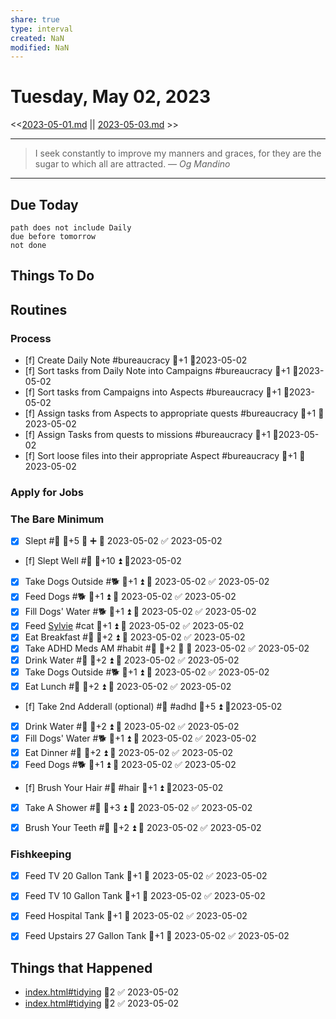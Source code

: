 ```yaml
---
share: true
type: interval
created: NaN 
modified: NaN
---
```

# Tuesday, May 02, 2023
<<[2023-05-01.md](./2023-05-01.md) || [2023-05-03.md](./2023-05-03.md) >>

---

> I seek constantly to improve my manners and graces, for they are the sugar to which all are attracted.
> — <cite>Og Mandino</cite>

---
## Due Today
```tasks
path does not include Daily
due before tomorrow
not done
```

## Things To Do



## Routines
### Process
- [f] Create Daily Note #bureaucracy 🥄+1  📆2023-05-02
- [f] Sort tasks from Daily Note into Campaigns #bureaucracy 🥄+1  📆2023-05-02
- [f] Sort tasks from Campaigns into Aspects #bureaucracy 🥄+1  📆2023-05-02
- [f] Assign tasks from Aspects to appropriate quests #bureaucracy 🥄+1  📆2023-05-02
- [f] Assign Tasks from quests to missions #bureaucracy 🥄+1  📆2023-05-02
- [f] Sort loose files into their appropriate Aspect #bureaucracy 🥄+1  📆2023-05-02


### Apply for Jobs


### The Bare Minimum
- [x] Slept #🛌 🥄+5 🔺 ➕ 📅 2023-05-02 ✅ 2023-05-02
- [f] Slept Well #🛌 🥄+10 ⏫ 📆2023-05-02
- [x] Take Dogs Outside #🐕 🥄+1 ⏫ 📅 2023-05-02 ✅ 2023-05-02
- [x] Feed Dogs #🐕 🥄+1 ⏫ 📅 2023-05-02 ✅ 2023-05-02
- [x] Fill Dogs' Water #🐕 🥄+1 ⏫ 📅 2023-05-02 ✅ 2023-05-02
- [x] Feed [Sylvie](../../03%20-%20Belonging%20%F0%9F%91%AA/00%20-%20The%20Pack%20%F0%9F%90%95/Sylvie.md) #cat 🥄+1 ⏫ 📅 2023-05-02 ✅ 2023-05-02
- [x] Eat Breakfast #🍎 🥄+2 ⏫ 📅 2023-05-02 ✅ 2023-05-02
- [x] Take ADHD Meds AM #habit #💊 🥄+2 🔺 📅 2023-05-02 ✅ 2023-05-02
- [x] Drink Water #🌊 🥄+2 ⏫ 📅 2023-05-02 ✅ 2023-05-02
- [x] Take Dogs Outside #🐕 🥄+1 ⏫ 📅 2023-05-02 ✅ 2023-05-02
- [x] Eat Lunch #🍎 🥄+2 ⏫ 📅 2023-05-02 ✅ 2023-05-02
- [f] Take 2nd Adderall (optional) #💊 #adhd 🥄+5 ⏫ 📆2023-05-02
- [x] Drink Water #🌊  🥄+2 ⏫ 📅 2023-05-02 ✅ 2023-05-02
- [x] Fill Dogs' Water #🐕 🥄+1 ⏫ 📅 2023-05-02 ✅ 2023-05-02
- [x] Eat Dinner #🍎 🥄+2 ⏫ 📅 2023-05-02 ✅ 2023-05-02
- [x] Feed Dogs #🐕 🥄+1 ⏫ 📅 2023-05-02 ✅ 2023-05-02
- [f] Brush Your Hair #🚿 #hair 🥄+1 ⏫ 📆2023-05-02
- [x] Take A Shower #🚿 🥄+3 ⏫ 📅 2023-05-02 ✅ 2023-05-02
- [x] Brush Your Teeth #🚿 🥄+2 ⏫ 📅 2023-05-02 ✅ 2023-05-02


### Fishkeeping
- [x] Feed TV 20 Gallon Tank 🥄+1 📅 2023-05-02 ✅ 2023-05-02
- [x] Feed TV 10 Gallon Tank 🥄+1 📅 2023-05-02 ✅ 2023-05-02
- [x] Feed Hospital Tank 🥄+1 📅 2023-05-02 ✅ 2023-05-02
- [x] Feed Upstairs 27 Gallon Tank 🥄+1 📅 2023-05-02 ✅ 2023-05-02




## Things that Happened
- [index.html#tidying](app://obsidian.md/index.html.md#tidying) 🥄2 ✅ 2023-05-02
- [index.html#tidying](app://obsidian.md/index.html.md#tidying) 🥄2 ✅ 2023-05-02